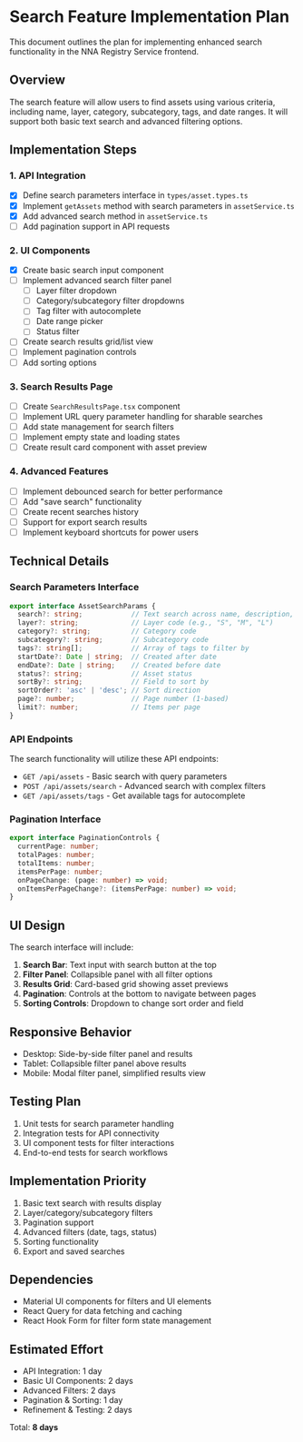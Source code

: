# Search Feature Implementation Plan

This document outlines the plan for implementing enhanced search functionality in the NNA Registry Service frontend.

## Overview

The search feature will allow users to find assets using various criteria, including name, layer, category, subcategory, tags, and date ranges. It will support both basic text search and advanced filtering options.

## Implementation Steps

### 1. API Integration

- [x] Define search parameters interface in `types/asset.types.ts`
- [x] Implement `getAssets` method with search parameters in `assetService.ts`
- [x] Add advanced search method in `assetService.ts`
- [ ] Add pagination support in API requests

### 2. UI Components

- [x] Create basic search input component
- [ ] Implement advanced search filter panel
  - [ ] Layer filter dropdown
  - [ ] Category/subcategory filter dropdowns
  - [ ] Tag filter with autocomplete
  - [ ] Date range picker
  - [ ] Status filter
- [ ] Create search results grid/list view
- [ ] Implement pagination controls
- [ ] Add sorting options

### 3. Search Results Page

- [ ] Create `SearchResultsPage.tsx` component
- [ ] Implement URL query parameter handling for sharable searches
- [ ] Add state management for search filters
- [ ] Implement empty state and loading states
- [ ] Create result card component with asset preview

### 4. Advanced Features

- [ ] Implement debounced search for better performance
- [ ] Add "save search" functionality
- [ ] Create recent searches history
- [ ] Support for export search results
- [ ] Implement keyboard shortcuts for power users

## Technical Details

### Search Parameters Interface

```typescript
export interface AssetSearchParams {
  search?: string;            // Text search across name, description, etc.
  layer?: string;             // Layer code (e.g., "S", "M", "L")
  category?: string;          // Category code
  subcategory?: string;       // Subcategory code
  tags?: string[];            // Array of tags to filter by
  startDate?: Date | string;  // Created after date
  endDate?: Date | string;    // Created before date
  status?: string;            // Asset status
  sortBy?: string;            // Field to sort by
  sortOrder?: 'asc' | 'desc'; // Sort direction
  page?: number;              // Page number (1-based)
  limit?: number;             // Items per page
}
```

### API Endpoints

The search functionality will utilize these API endpoints:

- `GET /api/assets` - Basic search with query parameters
- `POST /api/assets/search` - Advanced search with complex filters
- `GET /api/assets/tags` - Get available tags for autocomplete

### Pagination Interface

```typescript
export interface PaginationControls {
  currentPage: number;
  totalPages: number;
  totalItems: number;
  itemsPerPage: number;
  onPageChange: (page: number) => void;
  onItemsPerPageChange?: (itemsPerPage: number) => void;
}
```

## UI Design

The search interface will include:

1. **Search Bar**: Text input with search button at the top
2. **Filter Panel**: Collapsible panel with all filter options
3. **Results Grid**: Card-based grid showing asset previews
4. **Pagination**: Controls at the bottom to navigate between pages
5. **Sorting Controls**: Dropdown to change sort order and field

## Responsive Behavior

- Desktop: Side-by-side filter panel and results
- Tablet: Collapsible filter panel above results
- Mobile: Modal filter panel, simplified results view

## Testing Plan

1. Unit tests for search parameter handling
2. Integration tests for API connectivity
3. UI component tests for filter interactions
4. End-to-end tests for search workflows

## Implementation Priority

1. Basic text search with results display
2. Layer/category/subcategory filters
3. Pagination support
4. Advanced filters (date, tags, status)
5. Sorting functionality
6. Export and saved searches

## Dependencies

- Material UI components for filters and UI elements
- React Query for data fetching and caching
- React Hook Form for filter form state management

## Estimated Effort

- API Integration: 1 day
- Basic UI Components: 2 days
- Advanced Filters: 2 days
- Pagination & Sorting: 1 day
- Refinement & Testing: 2 days

Total: **8 days**